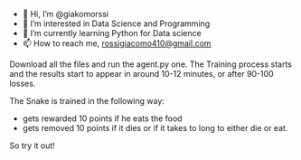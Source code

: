 - 👋 Hi, I’m @giakomorssi
- 👀 I’m interested in Data Science and Programming
- 🌱 I’m currently learning Python for Data science
- 📫 How to reach me, rossigiacomo410@gmail.com

<!---
giakomorssi/giakomorssi is a ✨ special ✨ repository because its `README.md` (this file) appears on your GitHub profile.
You can click the Preview link to take a look at your changes.
--->


Download all the files and run the agent.py one.
The Training process starts and the results start to appear in around 10-12 minutes, or after 90-100 losses.

The Snake is trained in the following way: 
- gets rewarded 10 points if he eats the food
- gets removed 10 points if it dies or if it takes to long to either die or eat. 

So try it out!
